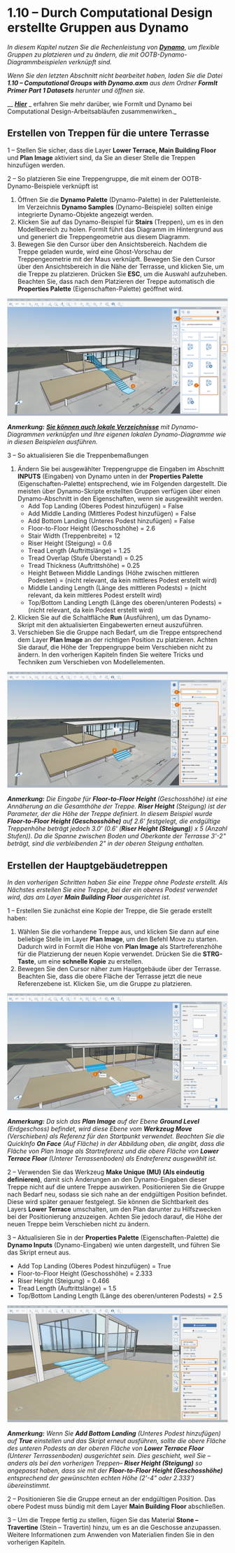 # 1.10 – Durch Computational Design erstellte Gruppen aus Dynamo

_In diesem Kapitel nutzen Sie die Rechenleistung von_ [_**Dynamo**_](http://dynamobim.org/), _um flexible Gruppen zu platzieren und zu ändern, die mit OOTB-Dynamo-Diagrammbeispielen verknüpft sind._

_Wenn Sie den letzten Abschnitt nicht bearbeitet haben, laden Sie die Datei_ _**1.10 – Computational Groups with Dynamo.axm**_ _aus dem Ordner_ _**FormIt Primer Part 1 Datasets** herunter und öffnen sie._

__ [_**Hier**_](http://formit.autodesk.com/page/formit-dynamo) _ erfahren Sie mehr darüber, wie FormIt und Dynamo bei Computational Design-Arbeitsabläufen zusammenwirken._

## **Erstellen von Treppen für die untere Terrasse**

1 – Stellen Sie sicher, dass die Layer **Lower Terrace, Main Building Floor** und **Plan Image** aktiviert sind, da Sie an dieser Stelle die Treppen hinzufügen werden.

2 – So platzieren Sie eine Treppengruppe, die mit einem der OOTB-Dynamo-Beispiele verknüpft ist

1. Öffnen Sie die **Dynamo Palette** (Dynamo-Palette) in der Palettenleiste. Im Verzeichnis **Dynamo Samples** (Dynamo-Beispiele) sollten einige integrierte Dynamo-Objekte angezeigt werden.
2. Klicken Sie auf das Dynamo-Beispiel für **Stairs** (Treppen), um es in den Modellbereich zu holen. FormIt führt das Diagramm im Hintergrund aus und generiert die Treppengeometrie aus diesem Diagramm.
3. Bewegen Sie den Cursor über den Ansichtsbereich. Nachdem die Treppe geladen wurde, wird eine Ghost-Vorschau der Treppengeometrie mit der Maus verknüpft. Bewegen Sie den Cursor über den Ansichtsbereich in die Nähe der Terrasse, und klicken Sie, um die Treppe zu platzieren. Drücken Sie **ESC**, um die Auswahl aufzuheben. Beachten Sie, dass nach dem Platzieren der Treppe automatisch die **Properties Palette** (Eigenschaften-Palette) geöffnet wird.

![](<../../.gitbook/assets/0 (15) (1).png>)

_**Anmerkung:**_ [_**Sie können auch lokale Verzeichnisse**_](https://formit.autodesk.com/page/formit-dynamo#dynamo-getting-started) _mit Dynamo-Diagrammen verknüpfen und Ihre eigenen lokalen Dynamo-Diagramme wie in diesen Beispielen ausführen._

3 – So aktualisieren Sie die Treppenbemaßungen

1. Ändern Sie bei ausgewählter Treppengruppe die Eingaben im Abschnitt **INPUTS** (Eingaben) von Dynamo unten in der **Properties Palette** (Eigenschaften-Palette) entsprechend, wie im Folgenden dargestellt. Die meisten über Dynamo-Skripte erstellten Gruppen verfügen über einen Dynamo-Abschnitt in den Eigenschaften, wenn sie ausgewählt werden.
   * Add Top Landing (Oberes Podest hinzufügen) = False
   * Add Middle Landing (Mittleres Podest hinzufügen) = False
   * Add Bottom Landing (Unteres Podest hinzufügen) = False
   * Floor-to-Floor Height (Geschosshöhe) = 2.6
   * Stair Width (Treppenbreite) = 12
   * Riser Height (Steigung) = 0.6
   * Tread Length (Auftrittslänge) = 1.25
   * Tread Overlap (Stufe Überstand) = 0.25
   * Tread Thickness (Auftrittshöhe) = 0.25
   * Height Between Middle Landings (Höhe zwischen mittleren Podesten) = (nicht relevant, da kein mittleres Podest erstellt wird)
   * Middle Landing Length (Länge des mittleren Podests) = (nicht relevant, da kein mittleres Podest erstellt wird)
   * Top/Bottom Landing Length (Länge des oberen/unteren Podests) = (nicht relevant, da kein Podest erstellt wird)
2. Klicken Sie auf die Schaltfläche **Run** (Ausführen), um das Dynamo-Skript mit den aktualisierten Eingabewerten erneut auszuführen.
3. Verschieben Sie die Gruppe nach Bedarf, um die Treppe entsprechend dem Layer **Plan Image** an der richtigen Position zu platzieren. Achten Sie darauf, die Höhe der Treppengruppe beim Verschieben nicht zu ändern. In den vorherigen Kapiteln finden Sie weitere Tricks und Techniken zum Verschieben von Modellelementen.

![](<../../.gitbook/assets/1 (11).png>)

_**‌Anmerkung:**_ _Die Eingabe für_ _**Floor-to-Floor Height**_ _(Geschosshöhe) ist eine Annäherung an die Gesamthöhe der Treppe._ _**Riser Height**_ _(Steigung) ist der Parameter, der die Höhe der Treppe definiert. In diesem Beispiel wurde_ _**Floor-to-Floor Height (Geschosshöhe)**_ _auf 2.6' festgelegt, die endgültige Treppenhöhe beträgt jedoch 3.0' (0.6' (**Riser Height (Steigung)**) x 5 (Anzahl Stufen)). Da die Spanne zwischen Boden und Oberkante der Terrasse 3'-2" beträgt, sind die verbleibenden 2" in der oberen Steigung enthalten._

## **Erstellen der Hauptgebäudetreppen**

_In den vorherigen Schritten haben Sie eine Treppe ohne Podeste erstellt. Als Nächstes erstellen Sie eine Treppe, bei der ein oberes Podest verwendet wird, das am Layer_ _**Main Building Floor** ausgerichtet ist._

1 – Erstellen Sie zunächst eine Kopie der Treppe, die Sie gerade erstellt haben:

1. Wählen Sie die vorhandene Treppe aus, und klicken Sie dann auf eine beliebige Stelle im Layer **Plan Image**, um den Befehl Move zu starten. Dadurch wird in FormIt die Höhe von **Plan Image** als Startreferenzhöhe für die Platzierung der neuen Kopie verwendet. Drücken Sie die **STRG-Taste**, um eine **schnelle Kopie** zu erstellen.
2. Bewegen Sie den Cursor näher zum Hauptgebäude über der Terrasse. Beachten Sie, dass die obere Fläche der Terrasse jetzt die neue Referenzebene ist. Klicken Sie, um die Gruppe zu platzieren.

![](<../../.gitbook/assets/2 (9) (1).png>)

_**Anmerkung:**_ _Da sich das_ _**Plan Image**_ _auf der Ebene_ _**Ground Level**_ _(Erdgeschoss) befindet, wird diese Ebene vom_ _**Werkzeug Move**_ _(Verschieben) als Referenz für den Startpunkt verwendet. Beachten Sie die QuickInfo_ _**On Face**_ _(Auf Fläche) in der Abbildung oben, die angibt, dass die Fläche von Plan Image als Startreferenz und die obere Fläche von_ _**Lower Terrace Floor**_ _(Unterer Terrassenboden) als Endreferenz ausgewählt ist._

2 – Verwenden Sie das Werkzeug **Make Unique (MU) (Als eindeutig definieren)**, damit sich Änderungen an den Dynamo-Eingaben dieser Treppe nicht auf die untere Treppe auswirken. Positionieren Sie die Gruppe nach Bedarf neu, sodass sie sich nahe an der endgültigen Position befindet. Diese wird später genauer festgelegt. Sie können die Sichtbarkeit des Layers **Lower Terrace** umschalten, um den Plan darunter zu Hilfszwecken bei der Positionierung anzuzeigen. Achten Sie jedoch darauf, die Höhe der neuen Treppe beim Verschieben nicht zu ändern.

3 – Aktualisieren Sie in der **Properties Palette** (Eigenschaften-Palette) die **Dynamo Inputs** (Dynamo-Eingaben) wie unten dargestellt, und führen Sie das Skript erneut aus.

* Add Top Landing (Oberes Podest hinzufügen) = True
* Floor-to-Floor Height (Geschosshöhe) = 2.333
* Riser Height (Steigung) = 0.466
* Tread Length (Auftrittslänge) = 1.5
* Top/Bottom Landing Length (Länge des oberen/unteren Podests) = 2.5

![](<../../.gitbook/assets/3 (1).jpeg>)

_**Anmerkung:**_ _Wenn Sie_ _**Add Bottom Landing**_ _(Unteres Podest hinzufügen) auf_ _**True**_ _einstellen und das Skript erneut ausführen, sollte die obere Fläche des unteren Podests an der oberen Fläche von_ _**Lower Terrace Floor** (Unterer Terrassenboden) ausgerichtet sein. Dies geschieht, weil Sie – anders als bei den vorherigen Treppen–_ _**Riser Height (Steigung)**_ _so angepasst haben, dass sie mit der_ _**Floor-to-Floor Height (Geschosshöhe)**_ _entsprechend der gewünschten echten Höhe (2'-4" oder 2.333') übereinstimmt._

2 – Positionieren Sie die Gruppe erneut an der endgültigen Position. Das obere Podest muss bündig mit dem Layer **Main Building Floor** abschließen.

3 – Um die Treppe fertig zu stellen, fügen Sie das Material **Stone – Travertine** (Stein – Travertin) hinzu, um es an die Geschosse anzupassen. Weitere Informationen zum Anwenden von Materialien finden Sie in den vorherigen Kapiteln.
